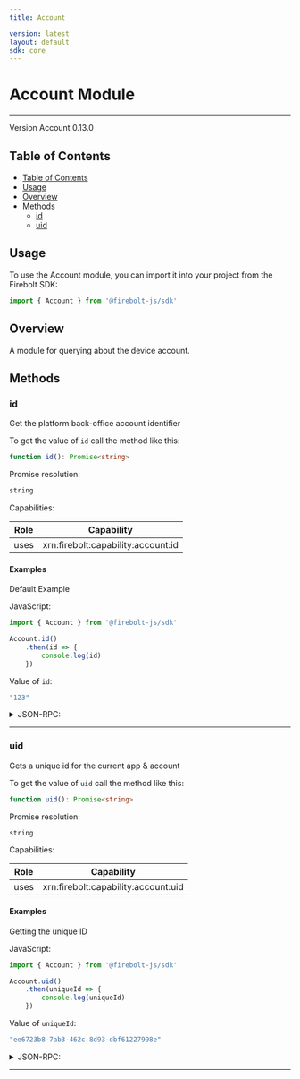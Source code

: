 ```yaml
---
title: Account

version: latest
layout: default
sdk: core
---
```


# Account Module
---
Version Account 0.13.0

## Table of Contents
   - [Table of Contents](#table-of-contents)
   - [Usage](#usage)
   - [Overview](#overview)
   - [Methods](#methods)
     - [id](#id)
     - [uid](#uid)



## Usage
To use the Account module, you can import it into your project from the Firebolt SDK:

```javascript
import { Account } from '@firebolt-js/sdk'
```


## Overview
 A module for querying about the device account.

## Methods

### id
Get the platform back-office account identifier

To get the value of `id` call the method like this:

```typescript
function id(): Promise<string>
```



Promise resolution:

```typescript
string
```

Capabilities:

| Role                  | Capability                 |
| --------------------- | -------------------------- |
| uses | xrn:firebolt:capability:account:id |


#### Examples


Default Example

JavaScript:

```javascript
import { Account } from '@firebolt-js/sdk'

Account.id()
    .then(id => {
        console.log(id)
    })
```

Value of `id`:

```javascript
"123"
```
<details markdown="1" >
<summary>JSON-RPC:</summary>
Request:

```json
{
	"jsonrpc": "2.0",
	"id": 1,
	"method": "Account.id",
	"params": {}
}
```

Response:

```json
{
	"jsonrpc": "2.0",
	"id": 1,
	"result": "123"
}
```
</details>


---





### uid
Gets a unique id for the current app & account

To get the value of `uid` call the method like this:

```typescript
function uid(): Promise<string>
```



Promise resolution:

```typescript
string
```

Capabilities:

| Role                  | Capability                 |
| --------------------- | -------------------------- |
| uses | xrn:firebolt:capability:account:uid |


#### Examples


Getting the unique ID

JavaScript:

```javascript
import { Account } from '@firebolt-js/sdk'

Account.uid()
    .then(uniqueId => {
        console.log(uniqueId)
    })
```

Value of `uniqueId`:

```javascript
"ee6723b8-7ab3-462c-8d93-dbf61227998e"
```
<details markdown="1" >
<summary>JSON-RPC:</summary>
Request:

```json
{
	"jsonrpc": "2.0",
	"id": 1,
	"method": "Account.uid",
	"params": {}
}
```

Response:

```json
{
	"jsonrpc": "2.0",
	"id": 1,
	"result": "ee6723b8-7ab3-462c-8d93-dbf61227998e"
}
```
</details>


---







